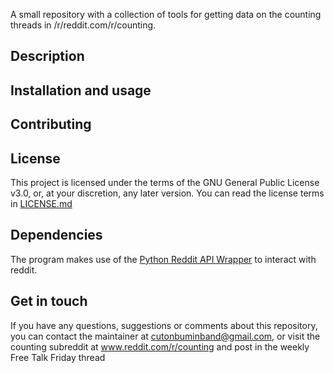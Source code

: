 A small repository with a collection of tools for getting data on the counting threads in /r/reddit.com/r/counting.

## Description
## Installation and usage
## Contributing
## License

This project is licensed under the terms of the GNU General Public License v3.0, or, at your discretion, any later version. You can read the license terms in [LICENSE.md](https://github.com/cutonbuminband/counting_stats/blob/master/LICENSE.md)

## Dependencies

The program makes use of the [Python Reddit API Wrapper](https://praw.readthedocs.io/en/latest/) to interact with reddit.

## Get in touch

If you have any questions, suggestions or comments about this repository, you can contact the maintainer at cutonbuminband@gmail.com, or visit the counting subreddit at www.reddit.com/r/counting and post in the weekly Free Talk Friday thread
